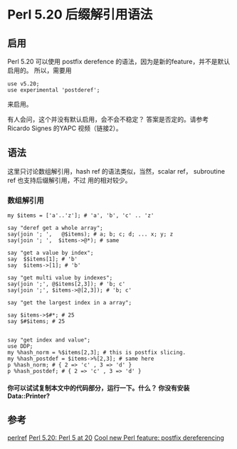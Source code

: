 #  Perl 5.20 后缀解引用语法

## 启用 

Perl 5.20 可以使用 postfix derefence 的语法，因为是新的feature，并不是默认启用的。
所以，需要用

    use v5.20;
    use experimental 'postderef';

来启用。

有人会问，这个并没有默认启用，会不会不稳定？ 答案是否定的。请参考 Ricardo Signes 的YAPC 视频（链接2）。

##  语法

这里只讨论数组解引用，hash ref 的语法类似，当然，scalar ref， subroutine ref 也支持后缀解引用，不过
用的相对较少。

### 数组解引用
    
    my $items = ['a'..'z']; # 'a', 'b', 'c' .. 'z'
    
    say "deref get a whole array";
    say(join '; ',   @$items); # a; b; c; d; ... x; y; z
    say(join '; ',  $items->@*); # same
    
    say "get a value by index";
    say  $$items[1]; # 'b'
    say  $items->[1]; # 'b'
    
    say "get multi value by indexes";
    say(join ';', @$items[2,3]); # 'b; c'
    say(join ';', $items->@[2,3]); # 'b; c'
    
    say "get the largest index in a array"; 
    
    say $items->$#*; # 25
    say $#$items; # 25
    
    
    say "get index and value";
    use DDP;
    my %hash_norm = %$items[2,3]; # this is postfix slicing. 
    my %hash_postdef = $items->%[2,3]; # same here
    p %hash_norm; # { 2 => 'c' , 3 => 'd' }
    p %hash_postdef; # { 2 => 'c' , 3 => 'd' }
    
    
#### 你可以试试复制本文中的代码部分，运行一下。什么？ 你没有安装Data::Printer?

## 参考

[perlref](https://metacpan.org/pod/distribution/perl/pod/perlref.pod)
[Perl 5.20: Perl 5 at 20](https://www.youtube.com/watch?v=D1LHFKGHceY)
[Cool new Perl feature: postfix dereferencing](http://perltricks.com/article/68/2014/2/13/Cool-new-Perl-feature--postfix-dereferencing)

